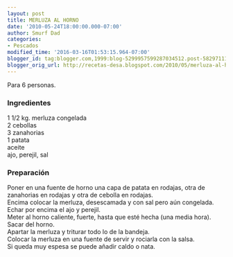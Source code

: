 ```yaml
---
layout: post
title: MERLUZA AL HORNO
date: '2010-05-24T18:00:00.000-07:00'
author: Smurf Dad
categories:
- Pescados
modified_time: '2016-03-16T01:53:15.964-07:00'
blogger_id: tag:blogger.com,1999:blog-5299957599287034512.post-5829711149183554437
blogger_orig_url: http://recetas-desa.blogspot.com/2010/05/merluza-al-horno.html
---
```


Para 6 personas.<br><h3>Ingredientes</h3><p>1 1/2 kg. merluza congelada<br/>2 cebollas<br/>3 zanahorias<br/>1 patata<br/>aceite<br/>ajo, perejil, sal</p><h3>Preparaci&oacute;n</h3><p>Poner en una fuente de horno una capa de patata en rodajas, otra de zanahorias en rodajas y otra de cebolla en rodajas.<br/>Encima colocar la merluza, desescamada y con sal pero a&uacute;n congelada.<br/>Echar por encima el ajo y perejil.<br/>Meter al horno caliente, fuerte, hasta que est&eacute; hecha (una media hora).<br/>Sacar del horno.<br/>Apartar la merluza y triturar todo lo de la bandeja.<br/>Colocar la merluza en una fuente de servir y rociarla con la salsa.<br/>Si queda muy espesa se puede a&ntilde;adir caldo o nata.</p>